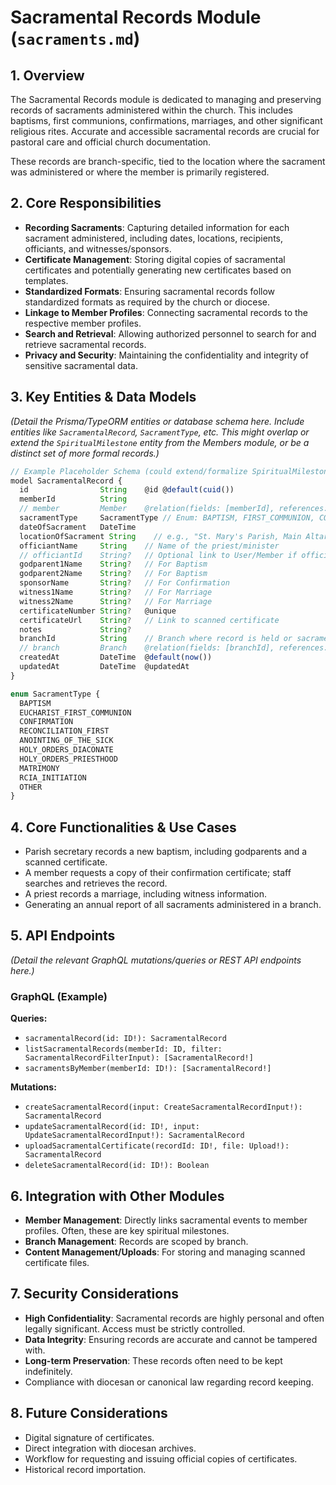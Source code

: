 # Sacramental Records Module (`sacraments.md`)

## 1. Overview

The Sacramental Records module is dedicated to managing and preserving records of sacraments administered within the church. This includes baptisms, first communions, confirmations, marriages, and other significant religious rites. Accurate and accessible sacramental records are crucial for pastoral care and official church documentation.

These records are branch-specific, tied to the location where the sacrament was administered or where the member is primarily registered.

## 2. Core Responsibilities

-   **Recording Sacraments**: Capturing detailed information for each sacrament administered, including dates, locations, recipients, officiants, and witnesses/sponsors.
-   **Certificate Management**: Storing digital copies of sacramental certificates and potentially generating new certificates based on templates.
-   **Standardized Formats**: Ensuring sacramental records follow standardized formats as required by the church or diocese.
-   **Linkage to Member Profiles**: Connecting sacramental records to the respective member profiles.
-   **Search and Retrieval**: Allowing authorized personnel to search for and retrieve sacramental records.
-   **Privacy and Security**: Maintaining the confidentiality and integrity of sensitive sacramental data.

## 3. Key Entities & Data Models

*(Detail the Prisma/TypeORM entities or database schema here. Include entities like `SacramentalRecord`, `SacramentType`, etc. This might overlap or extend the `SpiritualMilestone` entity from the Members module, or be a distinct set of more formal records.)*

```typescript
// Example Placeholder Schema (could extend/formalize SpiritualMilestone)
model SacramentalRecord {
  id                String    @id @default(cuid())
  memberId          String
  // member         Member    @relation(fields: [memberId], references: [id])
  sacramentType     SacramentType // Enum: BAPTISM, FIRST_COMMUNION, CONFIRMATION, MARRIAGE, ORDINATION, ANOINTING_OF_SICK
  dateOfSacrament   DateTime
  locationOfSacrament String    // e.g., "St. Mary's Parish, Main Altar"
  officiantName     String    // Name of the priest/minister
  // officiantId    String?   // Optional link to User/Member if officiant is in system
  godparent1Name    String?   // For Baptism
  godparent2Name    String?   // For Baptism
  sponsorName       String?   // For Confirmation
  witness1Name      String?   // For Marriage
  witness2Name      String?   // For Marriage
  certificateNumber String?   @unique
  certificateUrl    String?   // Link to scanned certificate
  notes             String?
  branchId          String    // Branch where record is held or sacrament occurred
  // branch         Branch    @relation(fields: [branchId], references: [id])
  createdAt         DateTime  @default(now())
  updatedAt         DateTime  @updatedAt
}

enum SacramentType {
  BAPTISM
  EUCHARIST_FIRST_COMMUNION
  CONFIRMATION
  RECONCILIATION_FIRST
  ANOINTING_OF_THE_SICK
  HOLY_ORDERS_DIACONATE
  HOLY_ORDERS_PRIESTHOOD
  MATRIMONY
  RCIA_INITIATION
  OTHER
}
```

## 4. Core Functionalities & Use Cases

-   Parish secretary records a new baptism, including godparents and a scanned certificate.
-   A member requests a copy of their confirmation certificate; staff searches and retrieves the record.
-   A priest records a marriage, including witness information.
-   Generating an annual report of all sacraments administered in a branch.

## 5. API Endpoints

*(Detail the relevant GraphQL mutations/queries or REST API endpoints here.)*

### GraphQL (Example)

**Queries:**
-   `sacramentalRecord(id: ID!): SacramentalRecord`
-   `listSacramentalRecords(memberId: ID, filter: SacramentalRecordFilterInput): [SacramentalRecord!]`
-   `sacramentsByMember(memberId: ID!): [SacramentalRecord!]`

**Mutations:**
-   `createSacramentalRecord(input: CreateSacramentalRecordInput!): SacramentalRecord`
-   `updateSacramentalRecord(id: ID!, input: UpdateSacramentalRecordInput!): SacramentalRecord`
-   `uploadSacramentalCertificate(recordId: ID!, file: Upload!): SacramentalRecord`
-   `deleteSacramentalRecord(id: ID!): Boolean`

## 6. Integration with Other Modules

-   **Member Management**: Directly links sacramental events to member profiles. Often, these are key spiritual milestones.
-   **Branch Management**: Records are scoped by branch.
-   **Content Management/Uploads**: For storing and managing scanned certificate files.

## 7. Security Considerations

-   **High Confidentiality**: Sacramental records are highly personal and often legally significant. Access must be strictly controlled.
-   **Data Integrity**: Ensuring records are accurate and cannot be tampered with.
-   **Long-term Preservation**: These records often need to be kept indefinitely.
-   Compliance with diocesan or canonical law regarding record keeping.

## 8. Future Considerations

-   Digital signature of certificates.
-   Direct integration with diocesan archives.
-   Workflow for requesting and issuing official copies of certificates.
-   Historical record importation.
